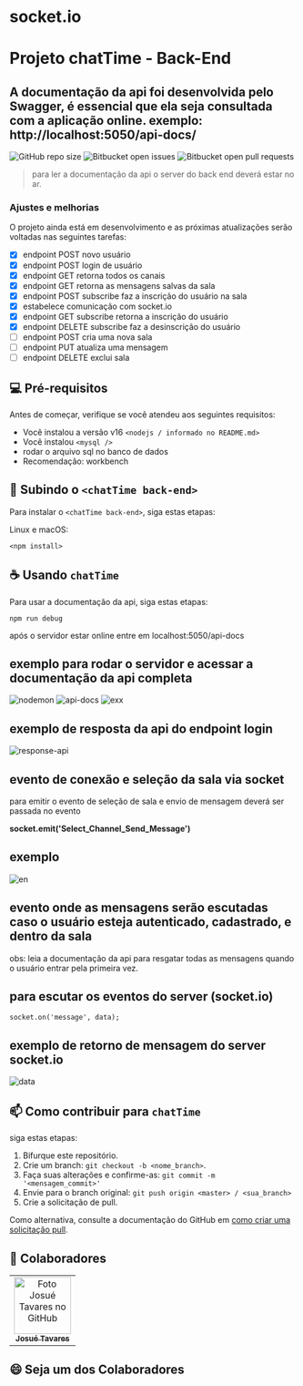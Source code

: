 # socket.io

# Projeto chatTime - Back-End
## A documentação da api foi desenvolvida pelo Swagger, é essencial que ela seja consultada com a aplicação online. exemplo: http://localhost:5050/api-docs/

<!---Esses são exemplos. Veja https://shields.io para outras pessoas ou para personalizar este conjunto de escudos. Você pode querer incluir dependências, status do projeto e informações de licença aqui--->

![GitHub repo size](https://img.shields.io/github/repo-size/iuricode/README-template?style=for-the-badge)
![Bitbucket open issues](https://img.shields.io/bitbucket/issues/iuricode/README-template?style=for-the-badge)
![Bitbucket open pull requests](https://img.shields.io/bitbucket/pr-raw/iuricode/README-template?style=for-the-badge)

> para ler a documentação da api o server do back end deverá estar no ar.

### Ajustes e melhorias

O projeto ainda está em desenvolvimento e as próximas atualizações serão voltadas nas seguintes tarefas:

- [x] endpoint POST novo usuário
- [x] endpoint POST login de usuário
- [x] endpoint GET retorna todos os canais 
- [x] endpoint GET retorna as mensagens salvas da sala
- [x] endpoint POST subscribe faz a inscrição do usuário na sala
- [x] estabelece comunicação com socket.io 
- [x] endpoint GET subscribe retorna a inscrição do usuário
- [x] endpoint DELETE subscribe faz a desinscrição do usuário
- [ ] endpoint POST cria uma nova sala
- [ ] endpoint PUT atualiza uma mensagem
- [ ] endpoint DELETE exclui sala

## 💻 Pré-requisitos

Antes de começar, verifique se você atendeu aos seguintes requisitos:
<!---Estes são apenas requisitos de exemplo. Adicionar, duplicar ou remover conforme necessário--->
* Você instalou a versão v16 `<nodejs / informado no README.md>`
* Você instalou `<mysql />`
* rodar o arquivo sql no banco de dados
* Recomendação: workbench

## 🚀 Subindo o `<chatTime back-end>`

Para instalar o `<chatTime back-end>`, siga estas etapas:

Linux e macOS:
```
<npm install>
```

## ☕ Usando `chatTime`

Para usar a documentação da api, siga estas etapas:

```
npm run debug
```

após o servidor estar online entre em localhost:5050/api-docs
  

## exemplo para rodar o servidor e acessar a documentação da api completa
  
  ![nodemon](https://user-images.githubusercontent.com/69441257/156900568-fbf19b23-855a-4e47-817e-d0c15504c898.png)
  ![api-docs](https://user-images.githubusercontent.com/69441257/156900826-856bed71-9475-47c4-9762-fc9892ed1e83.png)
  ![exx](https://user-images.githubusercontent.com/69441257/156900950-85a43010-62e1-4772-bf33-f70878365a54.png)
  
## exemplo de resposta da api do endpoint login
  ![response-api](https://user-images.githubusercontent.com/69441257/156951436-7526a492-0feb-4b42-bfea-ad332380f20e.png)
  
  
## evento de conexão e seleção da sala via socket
 para emitir o evento de seleção de sala e envio de mensagem deverá ser passada no evento
  
  <div>
    <b>socket.emit('Select_Channel_Send_Message')</b>  
  </div>
  
  ## exemplo
  ![en](https://user-images.githubusercontent.com/69441257/156901451-19468922-6e3a-44de-b54d-4e7e1b3e8783.png)
  
  ## evento onde as mensagens serão escutadas caso o usuário esteja autenticado, cadastrado, e dentro da sala
  obs: leia a documentação da api para resgatar todas as mensagens quando o usuário entrar pela primeira vez.
  
  ## para escutar os eventos do server (socket.io)
 
  

    socket.on('message', data);
  
  ## exemplo de retorno de mensagem do server socket.io
  
  ![data](https://user-images.githubusercontent.com/69441257/156901672-b22896d7-c717-418c-8df6-b9140526a329.png)



## 📫 Como contribuir para `chatTime`
<!---Se o seu README for longo ou se você tiver algum processo ou etapas específicas que deseja que os contribuidores sigam, considere a criação de um arquivo CONTRIBUTING.md separado--->
siga estas etapas:

1. Bifurque este repositório.
2. Crie um branch: `git checkout -b <nome_branch>`.
3. Faça suas alterações e confirme-as: `git commit -m '<mensagem_commit>'`
4. Envie para o branch original: `git push origin <master> / <sua_branch>`
5. Crie a solicitação de pull.

Como alternativa, consulte a documentação do GitHub em [como criar uma solicitação pull](https://help.github.com/en/github/collaborating-with-issues-and-pull-requests/creating-a-pull-request).

## 🤝 Colaboradores

<table>
  <tr>
    <td align="center">
      <a href="#">
        <img src="https://avatars.githubusercontent.com/u/69441257?v=4" width="100px;" alt="Foto Josué Tavares no GitHub"/><br>
        <sub>
          <b>Josué Tavares</b>
        </sub>
      </a>
    </td>

</table>


## 😄 Seja um dos Colaboradores<br>
